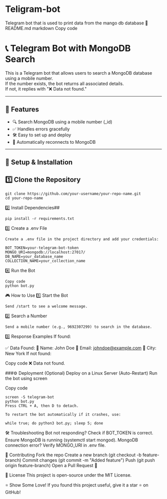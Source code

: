 # Teligram-bot
Telegram bot that is used to print data from the mango db database
📜 README.md
markdown
Copy code
# 📞 Telegram Bot with MongoDB Search

This is a Telegram bot that allows users to search a MongoDB database using a mobile number.  
If the number exists, the bot returns all associated details.  
If not, it replies with "❌ Data not found."

---

## 🚀 Features
- 🔍 Search MongoDB using a mobile number (_id)
- ✅ Handles errors gracefully
- 🛠 Easy to set up and deploy
- 🔄 Automatically reconnects to MongoDB

---

## 📌 Setup & Installation

## 1️⃣ Clone the Repository
```
git clone https://github.com/your-username/your-repo-name.git
cd your-repo-name
```


2️⃣ Install Dependencies##
```
pip install -r requirements.txt
```

3️⃣ Create a .env File
```
Create a .env file in the project directory and add your credentials:

BOT_TOKEN=your-telegram-bot-token
MONGO_URI=mongodb://localhost:27017/
DB_NAME=your_database_name
COLLECTION_NAME=your_collection_name
```
4️⃣ Run the Bot
```
Copy code
python bot.py
```
🎮 How to Use
1️⃣ Start the Bot
```
Send /start to see a welcome message.
```
2️⃣ Search a Number
```
Send a mobile number (e.g., 9692307299) to search in the database.
```
3️⃣ Response Examples
If found:

✅ Data Found:
🔹 Name: John Doe
🔹 Email: johndoe@example.com
🔹 City: New York
If not found:

Copy code
❌ Data not found.

###⚙️ Deployment (Optional)
Deploy on a Linux Server (Auto-Restart)
Run the bot using screen


Copy code
```
screen -S telegram-bot
python bot.py
Press CTRL + A, then D to detach.

To restart the bot automatically if it crashes, use:

while true; do python3 bot.py; sleep 5; done
```

🛠 Troubleshooting
Bot not responding?
Check if BOT_TOKEN is correct.
Ensure MongoDB is running (systemctl start mongod).
MongoDB connection error?
Verify MONGO_URI in .env file.

🤝 Contributing
Fork the repo
Create a new branch (git checkout -b feature-branch)
Commit changes (git commit -m "Added feature")
Push (git push origin feature-branch)
Open a Pull Request 🚀

📜 License
This project is open-source under the MIT License.

⭐️ Show Some Love!
If you found this project useful, give it a star ⭐️ on GitHub!


